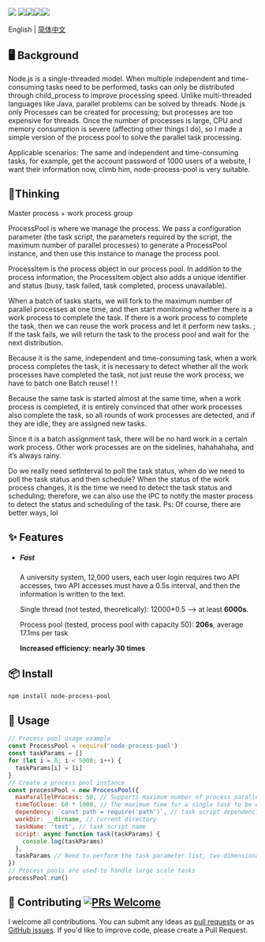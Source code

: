 
![](https://i.loli.net/2019/03/24/5c973b70e65b3.png)
![](https://img.shields.io/npm/v/node-process-pool.svg)![](https://img.shields.io/npm/dw/node-process-pool.svg)![](https://img.shields.io/bundlephobia/min/node-process-pool.svg)![](https://img.shields.io/npm/l/node-process-pool.svg)

English | [简体中文](./README-zh_CN.md)

## 🖥 Background

Node.js is a single-threaded model. When multiple independent and time-consuming tasks need to be performed, tasks can only be distributed through child_process to improve processing speed. Unlike multi-threaded languages like Java, parallel problems can be solved by threads. Node.js only Processes can be created for processing; but processes are too expensive for threads. Once the number of processes is large, CPU and memory consumption is severe (affecting other things I do), so I made a simple version of the process pool to solve the parallel task processing.

Applicable scenarios: The same and independent and time-consuming tasks, for example, get the account password of 1000 users of a website, I want their information now, climb him, node-process-pool is very suitable.

## 🤔Thinking

Master process + work process group

ProcessPool is where we manage the process. We pass a configuration parameter (the task script, the parameters required by the script, the maximum number of parallel processes) to generate a ProcessPool instance, and then use this instance to manage the process pool.

ProcessItem is the process object in our process pool. In addition to the process information, the ProcessItem object also adds a unique identifier and status (busy, task failed, task completed, process unavailable).

When a batch of tasks starts, we will fork to the maximum number of parallel processes at one time, and then start monitoring whether there is a work process to complete the task. If there is a work process to complete the task, then we can reuse the work process and let it perform new tasks. ; If the task fails, we will return the task to the process pool and wait for the next distribution.

Because it is the same, independent and time-consuming task, when a work process completes the task, it is necessary to detect whether all the work processes have completed the task, not just reuse the work process, we have to batch one Batch reuse! ! !

Because the same task is started almost at the same time, when a work process is completed, it is entirely convinced that other work processes also complete the task, so all rounds of work processes are detected, and if they are idle, they are assigned new tasks.

Since it is a batch assignment task, there will be no hard work in a certain work process. Other work processes are on the sidelines, hahahahaha, and it’s always rainy.

Do we really need setInterval to poll the task status, when do we need to poll the task status and then schedule?
When the status of the work process changes, it is the time we need to detect the task status and scheduling; therefore, we can also use the IPC to notify the master process to detect the status and scheduling of the task.
Ps: Of course, there are better ways, lol

## ✨ Features
- ##### Fast

  A university system, 12,000 users, each user login requires two API accesses, two API accesses must have a 0.5s interval, and then the information is written to the text.

  Single thread (not tested, theoretically): 12000*0.5 —> at least **6000s**.

  Process pool (tested, process pool with capacity 50): **206s**, average 17.1ms per task

  **Increased efficiency: nearly 30 times**
## 📦 Install

```bash
npm install node-process-pool
```

## 🔨 Usage

```js
// Process pool usage example
const ProcessPool = require('node-process-pool')
const taskParams = []
for (let i = 0; i < 5000; i++) {
  taskParams[i] = [i]
}
// Create a process pool instance
const processPool = new ProcessPool({
  maxParallelProcess: 50, // Supports maximum number of process parallelism
  timeToClose: 60 * 1000, // The maximum time for a single task to be executed
  dependency: `const path = require('path')`, // task script dependencies
  workDir: __dirname, // current directory
  taskName: 'test', // task script name
  script: async function task(taskParams) {
    console.log(taskParams)
  },
  taskParams // Need to perform the task parameter list, two-dimensional array
})
// Process pools are used to handle large scale tasks
processPool.run()
```
## 🤝 Contributing [![PRs Welcome](https://img.shields.io/badge/PRs-welcome-brightgreen.svg?style=flat-square)](http://makeapullrequest.com)

I welcome all contributions. You can submit any ideas as [pull requests](https://github.com/geniusfunny/node-process-pool/pulls) or as [GitHub issues](https://github.com/geniusfunny/node-process/issues). If you'd like to improve code, please create a Pull Request.
